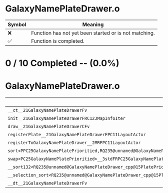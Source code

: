 # GalaxyNamePlateDrawer.o
| Symbol | Meaning 
| ------------- | ------------- 
| :x: | Function has not yet been started or is not matching. 
| :white_check_mark: | Function is completed. 


# 0 / 10 Completed -- (0.0%)
# GalaxyNamePlateDrawer.o
| Symbol | Decompiled? |
| ------------- | ------------- |
| `__ct__21GalaxyNamePlateDrawerFv` | :x: |
| `init__21GalaxyNamePlateDrawerFRC12JMapInfoIter` | :x: |
| `draw__21GalaxyNamePlateDrawerCFv` | :x: |
| `registerPlate__21GalaxyNamePlateDrawerFPC11LayoutActor` | :x: |
| `registerToGalaxyNamePlateDrawer__2MRFPC11LayoutActor` | :x: |
| `sort<PPC25GalaxyNamePlatePrioritied,RQ235@unnamed@GalaxyNamePlateDrawer_cpp@15PlatePriorityLt>__3stdFPPC25GalaxyNamePlatePrioritiedPPC25GalaxyNamePlatePrioritiedRQ235@unnamed@GalaxyNamePlateDrawer_cpp@15PlatePriorityLt_v` | :x: |
| `swap<PC25GalaxyNamePlatePrioritied>__3stdFRPC25GalaxyNamePlatePrioritiedRPC25GalaxyNamePlatePrioritied_v` | :x: |
| `__sort132<RQ235@unnamed@GalaxyNamePlateDrawer_cpp@15PlatePriorityLt,PPC25GalaxyNamePlatePrioritied>__3stdFPPC25GalaxyNamePlatePrioritiedPPC25GalaxyNamePlatePrioritiedPPC25GalaxyNamePlatePrioritiedRQ235@unnamed@GalaxyNamePlateDrawer_cpp@15PlatePriorityLt_v` | :x: |
| `__selection_sort<RQ235@unnamed@GalaxyNamePlateDrawer_cpp@15PlatePriorityLt,PPC25GalaxyNamePlatePrioritied>__3stdFPPC25GalaxyNamePlatePrioritiedPPC25GalaxyNamePlatePrioritiedRQ235@unnamed@GalaxyNamePlateDrawer_cpp@15PlatePriorityLt_v` | :x: |
| `__dt__21GalaxyNamePlateDrawerFv` | :x: |
